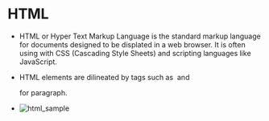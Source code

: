 # HTML

- HTML or Hyper Text Markup Language is the standard markup language for documents designed to be displated in a web browser. It is often using with CSS (Cascading Style Sheets) and scripting languages like JavaScript.

- HTML elements are dilineated by tags such as <img> and <p> for paragraph.

- ![html_sample](https://github.com/marktipton/atlas-web-development/assets/128427866/550677d4-811b-422f-a5ab-c9a9a292981e)
